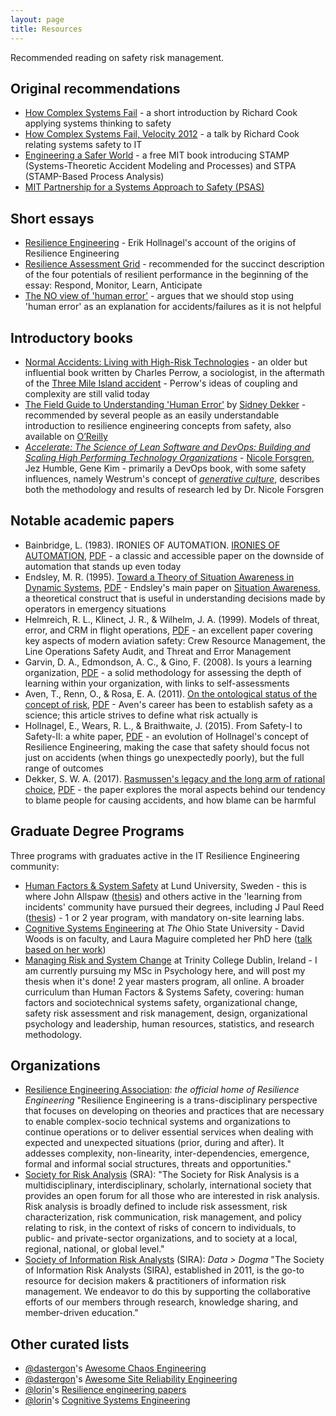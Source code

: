 ```yaml
---
layout: page
title: Resources
---
```


Recommended reading on safety risk management.

## Original recommendations

* [How Complex Systems Fail](http://web.mit.edu/2.75/resources/random/How%20Complex%20Systems%20Fail.pdf) - a short introduction by Richard Cook applying systems thinking to safety
* [How Complex Systems Fail, Velocity 2012](https://www.youtube.com/watch?v=2S0k12uZR14) - a talk by Richard Cook relating systems safety to IT
* [Engineering a Safer World](https://mitpress.mit.edu/books/engineering-safer-world) - a free MIT book introducing STAMP (Systems-Theoretic Accident Modeling and Processes) and STPA (STAMP-Based Process Analysis)
* [MIT Partnership for a Systems Approach to Safety (PSAS)](https://psas.scripts.mit.edu/home/)

## Short essays
* [Resilience Engineering](https://erikhollnagel.com/ideas/resilience-engineering.html) - Erik Hollnagel's account of the origins of Resilience Engineering
* [Resilience Assessment Grid](https://erikhollnagel.com/ideas/resilience%20assessment%20grid.html) - recommended for the succinct description of the four potentials of resilient performance in the beginning of the essay: Respond, Monitor, Learn, Anticipate
* [The NO view of 'human error'](https://erikhollnagel.com/ideas/no-view-of-human-error.html) - argues that we should stop using 'human error' as an explanation for accidents/failures as it is not helpful

## Introductory books

* [Normal Accidents: Living with High-Risk Technologies](https://en.wikipedia.org/wiki/Normal_Accidents) - an older but influential book written by Charles Perrow, a sociologist, in the aftermath of the [Three Mile Island accident](https://en.wikipedia.org/wiki/Three_Mile_Island_accident) - Perrow's ideas of coupling and complexity are still valid today
* [The Field Guide to Understanding 'Human Error'](https://www.routledge.com/The-Field-Guide-to-Understanding-Human-Error-3rd-Edition/Dekker/p/book/9781472439055) by [Sidney Dekker](https://sidneydekker.com) - recommended by several people as an easily understandable introduction to resilience engineering concepts from safety, also available on [O’Reilly](https://www.oreilly.com/library/view/the-field-guide/9781317031833/)
* *[Accelerate: The Science of Lean Software and DevOps: Building and Scaling High Performing Technology Organizations](https://itrevolution.com/book/accelerate/)* - [Nicole Forsgren](https://nicolefv.com), Jez Humble, Gene Kim - primarily a DevOps book, with some safety influences, namely Westrum's concept of [*generative culture*](https://cloud.google.com/solutions/devops/devops-culture-westrum-organizational-culture), describes both the methodology and results of research led by Dr. Nicole Forsgren

## Notable academic papers
* Bainbridge, L. (1983). IRONIES OF AUTOMATION. [IRONIES OF AUTOMATION](https://www.sciencedirect.com/science/article/pii/B9780080293486500269?via%3Dihub), [PDF](https://www.ise.ncsu.edu/wp-content/uploads/2017/02/Bainbridge_1983_Automatica.pdf) - a classic and accessible paper on the downside of automation that stands up even today
* Endsley, M. R. (1995). [Toward a Theory of Situation Awareness in Dynamic Systems](https://journals.sagepub.com/doi/10.1518/001872095779049543), [PDF](https://www.researchgate.net/profile/Mica_Endsley/publication/210198492_Endsley_MR_Toward_a_Theory_of_Situation_Awareness_in_Dynamic_Systems_Human_Factors_Journal_371_32-64/links/548f61bf0cf214269f263b08.pdf) - Endsley's main paper on [Situation Awareness](https://en.wikipedia.org/wiki/Situation_awareness), a theoretical construct that is useful in understanding decisions made by operators in emergency situations
* Helmreich, R. L., Klinect, J. R., & Wilhelm, J. A. (1999). Models of threat, error, and CRM in flight operations, [PDF](https://www.flightsafety.org/files/models_of_threat_error.pdf) - an excellent paper covering key aspects of modern aviation safety: Crew Resource Management, the Line Operations Safety Audit, and Threat and Error Management
* Garvin, D. A., Edmondson, A. C., & Gino, F. (2008). Is yours a learning organization, [PDF](https://www.researchgate.net/profile/Amy_Edmondson/publication/5440662_Is_Yours_a_Learning_Organization/links/0fcfd5057191e297d0000000/Is-Yours-a-Learning-Organization.pdf) - a solid methodology for assessing the depth of learning within your organization, with links to self-assessments
* Aven, T., Renn, O., & Rosa, E. A. (2011). [On the ontological status of the concept of risk](https://www.sciencedirect.com/science/article/pii/S0925753511000981?via%3Dihub), [PDF](https://www.academia.edu/34623476/On_the_ontological_status_of_the_concept_of_risk) - Aven's career has been to establish safety as a science; this article strives to define what risk actually is
* Hollnagel, E., Wears, R. L., & Braithwaite, J. (2015). From Safety-I to Safety-II: a white paper, [PDF](https://www.england.nhs.uk/signuptosafety/wp-content/uploads/sites/16/2015/10/safety-1-safety-2-whte-papr.pdf) - an evolution of Hollnagel's concept of Resilience Engineering, making the case that safety should focus not just on accidents (when things go unexpectedly poorly), but the full range of outcomes
* Dekker, S. W. A. (2017). [Rasmussen's legacy and the long arm of rational choice](https://www.sciencedirect.com/science/article/abs/pii/S0003687016300254?via%3Dihub), [PDF](http://sidneydekker.com/wp-content/uploads/2017/09/RasmussenLongArm.pdf) - the paper explores the moral aspects behind our tendency to blame people for causing accidents, and how blame can be harmful

## Graduate Degree Programs
Three programs with graduates active in the IT Resilience Engineering community:
* [Human Factors & System Safety](http://www.humanfactors.lth.se) at Lund University, Sweden - this is where John Allspaw ([thesis](https://lup.lub.lu.se/student-papers/search/publication/8084520)) and others active in the 'learning from incidents' community have pursued their degrees, including J Paul Reed ([thesis](https://lup.lub.lu.se/student-papers/search/publication/8966930)) - 1 or 2 year program, with mandatory on-site learning labs.
* [Cognitive Systems Engineering](https://ise.osu.edu/faculty-research/cognitive-systems-engineering) at *The* Ohio State University - David Woods is on faculty, and Laura Maguire completed her PhD here ([talk based on her work](https://www.infoq.com/presentations/incident-command-system/))
* [Managing Risk and System Change](https://psychology.tcd.ie/postgraduate/msc-riskandchange/) at Trinity College Dublin, Ireland - I am currently pursuing my MSc in Psychology here, and will post my thesis when it's done! 2 year masters program, all online. A broader curriculum than Human Factors & Systems Safety, covering: human factors and sociotechnical systems safety, organizational change, safety risk assessment and risk management, design, organizational psychology and leadership, human resources, statistics, and research methodology.

## Organizations
* [Resilience Engineering Association](https://www.resilience-engineering-association.org): *the official home of Resilience Engineering* "Resilience Engineering is a trans-disciplinary perspective that focuses on developing on theories and practices that are necessary to enable complex-socio technical systems and organizations to continue operations or to deliver essential services when dealing with expected and unexpected situations (prior, during and after). It addesses complexity, non-linearity, inter-dependencies, emergence, formal and informal social structures, threats and opportunities."
* [Society for Risk Analysis](https://www.sra.org) (SRA): "The Society for Risk Analysis is a multidisciplinary, interdisciplinary, scholarly, international society that provides an open forum for all those who are interested in risk analysis. Risk analysis is broadly defined to include risk assessment, risk characterization, risk communication, risk management, and policy relating to risk, in the context of risks of concern to individuals, to public- and private-sector organizations, and to society at a local, regional, national, or global level."
* [Society of Information Risk Analysts](https://www.societyinforisk.org) (SIRA): *Data > Dogma* "The Society of Information Risk Analysts (SIRA), established in 2011, is the go-to resource for decision makers & practitioners of information risk management. We endeavor to do this by supporting the collaborative efforts of our members through research, knowledge sharing, and member-driven education."

## Other curated lists
* [@dastergon](https://dastergon.gr)'s [Awesome Chaos Engineering](https://github.com/dastergon/awesome-chaos-engineering)
* [@dastergon](https://dastergon.gr)'s [Awesome Site Reliability Engineering](https://github.com/dastergon/awesome-sre)
* [@lorin](http://lorinhochstein.org)'s [Resilience engineering papers](https://github.com/lorin/resilience-engineering)
* [@lorin](http://lorinhochstein.org)'s [Cognitive Systems Engineering](https://github.com/lorin/cognitive-systems-engineering)
